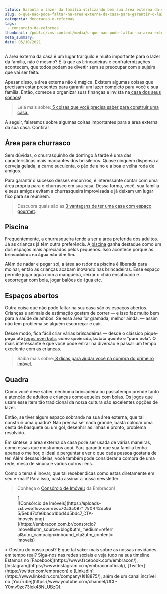 ```yaml
---
titulo: Garanta o lazer da família utilizando bem sua área externa da casa
slug: o-que-nao-pode-faltar-na-area-externa-da-casa-para-garantir-o-lazer-da-familia
categoria: decoracao-e-reformas
tags:
 - consorcio-de-reformas
thumbnail: /public/cms-content/media/o-que-nao-pode-faltar-na-area-externa-da-casa-para-garantir-o-lazer-da-familia.jpg
meta_summary: 
date: 05/10/2021
---
```

A área externa da casa é um lugar tranquilo e muito importante para o lazer da família, não é mesmo? É lá que as brincadeiras e confraternizações acontecem, que todos podem se divertir sem se preocupar com a sujeira que vai ser feita.

Apesar disso, a área externa não é mágica. Existem algumas coisas que precisam estar presentes para garantir um lazer completo para você e sua família. Então, comece a organizar suas finanças e invista na[ casa dos seus sonhos](https://www.embracon.com.br/blog/como-construir-a-casa-dos-sonhos-guia-completo)!

> Leia mais sobre:[ 5 coisas que você precisa saber para construir uma casa.](https://www.embracon.com.br/blog/5-coisas-que-voce-precisa-saber-para-construir-uma-casa)

A seguir, falaremos sobre algumas coisas importantes para a área externa da sua casa. Confira!

Área para churrasco
-------------------

Sem dúvidas, o churrasquinho de domingo à tarde é uma das características mais marcantes dos brasileiros. Quase ninguém dispensa a cerveja gelada, a carne suculenta, o pão de alho e a boa e velha roda de amigos.

Para garantir o sucesso desses encontros, é interessante contar com uma área própria para o churrasco em sua casa. Dessa forma, você, sua família e seus amigos evitam a churrasqueira improvisada e já deixam um lugar fixo para se reunirem.

> Descubra quais são as [3 vantagens de ter uma casa com espaço gourmet](https://www.embracon.com.br/blog/3-vantagens-de-ter-uma-casa-com-espaco-gourmet).

Piscina
-------

Frequentemente, a churrasqueira tende a ser a área preferida dos adultos. Já as crianças já têm outra preferência. A[ piscina](https://www.embracon.com.br/blog/afinal-vale-a-pena-ter-uma-piscina-em-casa-confira-os-pros-e-contras) ganha destaque como um dos espaços mais apreciados pelos pequenos. Isso acontece porque as brincadeiras na água não têm fim.

Além de nadar e pegar sol, a área ao redor da piscina é liberada para molhar, então as crianças acabam inovando nas brincadeiras. Esse espaço permite jogar água com a mangueira, deixar o chão ensaboado e escorregar com boia, jogar balões de água etc.

Espaços abertos
---------------

Outra coisa que não pode faltar na sua casa são os espaços abertos. Crianças e animais de estimação gostam de correr — e isso faz muito bem para a saúde de ambos. Se essa área for gramada, melhor ainda. — assim não tem problema se alguém escorregar e cair.

Desse modo, fica fácil criar várias brincadeiras — desde o clássico pique-pega até [jogos com bola](https://diadeaprenderbrincando.org.br/resource/muito-alem-futebol-nove-brincadeiras-com-bola-para-criancas-se-divertirem/), como queimada, batata quente e "pare bola". O mais interessante é que você pode entrar na diversão e passar um tempo excelente com as crianças.

> Saiba mais sobre:[ 8 dicas para ajudar você na compra do primeiro imóvel.](https://www.embracon.com.br/blog/8-dicas-compra-primeiro-imovel)

Quadra
------

Como você deve saber, nenhuma brincadeira ou passatempo prende tanto a atenção de adultos e crianças como aqueles com bolas. Os jogos que usam esse item tão tradicional da nossa cultura são excelentes opções de lazer.

Então, se tiver algum espaço sobrando na sua área externa, que tal construir uma quadra? Não precisa ser nada grande, basta colocar uma cesta de basquete ou um gol, desenhar as linhas e pronto, problema resolvido.

Em síntese, a área externa da casa pode ser usada de várias maneiras, como essas que mostramos aqui. Para garantir que sua família tenha apenas o melhor, o ideal é perguntar e ver o que cada pessoa gostaria de ter. Além dessas ideias, você também pode considerar a compra de uma rede, mesa de sinuca e vários outros itens.

Como o tema é inovar, que tal receber dicas como estas diretamente em seu e-mail? Para isso, basta assinar a nossa newsletter.

> Conheça o [Consórcio de Imóveis](https://www.embracon.com.br/consorcio-de-imoveis) da Embracon!

<figure class="w-richtext-figure-type-image w-richtext-align-center" style="max-width:310px">[<div>![Consórcio de Imóveis](https://uploads-ssl.webflow.com/5cc70a3a0871f750442da9d5/5eb47cfe6bacb1bbd4d5bdc7_CTA-Imoveis.png)</div>](https://embracon.com.br/consorcio?imovel&utm_source=blog&utm_medium=referral&utm_campaign=inbound_cta&utm_content=imoveis)</figure>> Gostou do nosso post? E que tal saber mais sobre as nossas novidades em tempo real? Siga-nos nas redes sociais e veja tudo na sua timeline. Estamos no [Facebook](https://www.facebook.com/embracon/), [Instagram](https://www.instagram.com/embraconoficial/), [Twitter](https://twitter.com/embracon) e [LinkedIn](https://www.linkedin.com/company/1018875/), além de um canal incrível no [YouTube](https://www.youtube.com/channel/UCL-Y0mv9zc73Iek48NLUBzQ).
